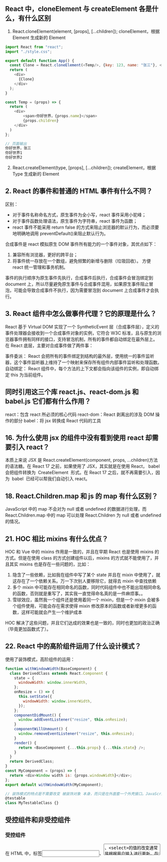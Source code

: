 ## React 中，cloneElement 与 createElement 各是什么，有什么区别

1. React.cloneElement(element, [props], [...children]);
   cloneElement，根据 Element 生成新的 Element

```js
import React from "react";
import "./style.css";

export default function App() {
  const Clone = React.cloneElement(<Temp/>, {key: 123, name: "张三"}, <div>你好世界1</div>, <div>你好世界2</div>)
  return (
    <div>
      {Clone}
    </div>
  );
}

const Temp = (props) => {
  return (
    <div>
        <span>你好世界，{props.name}</span>
        {props.children}
    </div>
  )
};

// 页面输出
你好世界，张三
你好世界1
你好世界2

```

2. React.createElement(type, [props], [...children]);
   createElement，根据 Type 生成新的 Element

## 2. React 的事件和普通的 HTML 事件有什么不同？

区别：

- 对于事件名称命名方式，原生事件为全小写，react 事件采用小驼峰；
- 对于事件函数处理语法，原生事件为字符串，react 事件为函数；
- react 事件不能采用 return false 的方式来阻止浏览器的默认行为，而必须要地明确地调用 preventDefault()来阻止默认行为。

合成事件是 react 模拟原生 DOM 事件所有能力的一个事件对象，其优点如下：

1. 兼容所有浏览器，更好的跨平台；
2. 将事件统一存放在一个数组，避免频繁的新增与删除（垃圾回收）。
   方便 react 统一管理和事务机制。

事件的执行顺序为原生事件先执行，合成事件后执行，合成事件会冒泡绑定到 document 上，所以尽量避免原生事件与合成事件混用，如果原生事件阻止冒泡，可能会导致合成事件不执行，因为需要冒泡到 document 上合成事件才会执行。

## 3. React 组件中怎么做事件代理？它的原理是什么？

React 基于 Virtual DOM 实现了一个 SyntheticEvent 层（合成事件层），定义的事件处理器会接收到一个合成事件对象的实例，它符合 W3C 标准，且与原生的浏览器事件拥有同样的接口，支持冒泡机制，所有的事件都自动绑定在最外层上。
在 React 底层，主要对合成事件做了两件事：

事件委派： React 会把所有的事件绑定到结构的最外层，使用统一的事件监听器，这个事件监听器上维持了一个映射来保存所有组件内部事件监听和处理函数。
自动绑定： React 组件中，每个方法的上下文都会指向该组件的实例，即自动绑定 this 为当前组件。

## 同时引用这三个库 react.js、react-dom.js 和 babel.js 它们都有什么作用？

react：包含 react 所必须的核心代码
react-dom：React 剥离出的涉及 DOM 操作的部分
babel：将 jsx 转换成 React 代码的工具

## 16. 为什么使用 jsx 的组件中没有看到使用 react 却需要引入 react？

本质上来说 JSX 是 React.createElement(component, props, ...children)方法的语法糖。在 React 17 之前，如果使用了 JSX，其实就是在使用 React， babel  会把组件转换为  CreateElement  形式。在 React 17 之后，就不再需要引入，因为  babel  已经可以帮我们自动引入 react。

## 18. React.Children.map 和 js 的 map 有什么区别？

JavaScript 中的 map 不会对为 null 或者 undefined 的数据进行处理，而 React.Children.map 中的 map 可以处理 React.Children 为 null 或者 undefined 的情况。

## 21. HOC 相比 mixins 有什么优点？

HOC 和 Vue 中的 mixins 作用是一致的，并且在早期 React 也是使用 mixins 的方式。但是在使用 class 的方式创建组件以后，mixins 的方式就不能使用了，并且其实 mixins 也是存在一些问题的，比如：

1. 隐含了一些依赖，比如我在组件中写了某个 state 并且在 mixin 中使用了，就这存在了一个依赖关系。万一下次别人要移除它，就得去 mixin 中查找依赖
2. 多个 mixin 中可能存在相同命名的函数，同时代码组件中也不能出现相同命名的函数，否则就是重写了，其实我一直觉得命名真的是一件麻烦事。。
3. 雪球效应，虽然我一个组件还是使用着同一个 mixin，但是一个 mixin 会被多个组件使用，可能会存在需求使得 mixin 修改原本的函数或者新增更多的函数，这样可能就会产生一个维护成本

HOC 解决了这些问题，并且它们达成的效果也是一致的，同时也更加的政治正确（毕竟更加函数式了）。

## 22. React 中的高阶组件运用了什么设计模式？

使用了装饰模式，高阶组件的运用：

```js
function withWindowWidth(BaseComponent) {
  class DerivedClass extends React.Component {
    state = {
      windowWidth: window.innerWidth,
    };
    onResize = () => {
      this.setState({
        windowWidth: window.innerWidth,
      });
    };
    componentDidMount() {
      window.addEventListener("resize", this.onResize);
    }
    componentWillUnmount() {
      window.removeEventListener("resize", this.onResize);
    }
    render() {
      return <BaseComponent {...this.props} {...this.state} />;
    }
  }
  return DerivedClass;
}
const MyComponent = (props) => {
  return <div>Window width is: {props.windowWidth}</div>;
};
export default withWindowWidth(MyComponent);

// 装饰模式的特点是不需要改变 被装饰对象 本身，而只是在外面套一个外壳接口。JavaScript 目前已经有了原生装饰器的提案，其用法如下：
@testable
class MyTestableClass {}
```

## 受控组件和非受控组件

### 受控组件

在 HTML 中，标签<input>、<textarea>、<select>的值的改变通常是根据用户输入进行更新。在 React 中，可变状态通常保存在组件的状态属性中，并且只能使用 setState() 更新，而呈现表单的 React 组件也控制着在后续用户输入时该表单中发生的情况，以这种**由 React 控制的输入表单元素而改变其值的方式，称为：“受控组件”。**

### 非受控组件

**表单数据由 DOM 本身处理。即不受 setState()的控制**，与传统的 HTML 表单输入相似，input 输入值即显示最新值（使用 ref 从 DOM 获取表单值）

### 对比

一次性检索（例如表单提交） yes yes
及时验证 no yes
有条件的禁用提交按钮 no yes
执行输入格式 no yes
一个数据的几个输入 no yes
动态输入 no yes

### 函数式编程

核心概念

1. 数据不可变（无副作用）： 它要求你所有的数据都是不可变的，这意味着如果你想修改一个对象，那你应该创建一个新的对象用来修改，而不是修改已有的对象。
2. 无状态： 主要是强调对于一个函数，不管你何时运行，它都应该像第一次运行一样，给定相同的输入，给出相同的输出，完全不依赖外部状态的变化。

好处：

1. 便于测试和优化：这个意义在实际项目开发中意义非常大，由于纯函数对于相同的输入永远会返回相同的结果，因此我们可以轻松断言函数的执行结果，同时也可以保证函数的优化不会影响其他代码的执行。
2. 可缓存性：因为相同的输入总是可以返回相同的输出，因此，我们可以提前缓存函数的执行结果。
3. 更少的 Bug：使用纯函数意味着你的函数中不存在指向不明的 this，不存在对全局变量的引用，不存在对参数的修改，这些共享状态往往是绝大多数 bug 的源头。

**函数式编程有两个最基本的运算：合成和柯里化**。

## useEffect 依赖为空数组与 componentDidMount 区别

在 render 执行之后，componentDidMount 会执行，如果在这个生命周期中再一次 setState ，会导致再次 render ，返回了新的值，**浏览器只会渲染第二次 render 返回的值，这样可以避免闪屏**。
但是 **useEffect 是在真实的 DOM 渲染之后才会去执行，这会造成两次 render ，有可能会闪屏**。
实际上 useLayoutEffect 会更接近 componentDidMount 的表现，它们都同步执行且会阻碍真实的 DOM 渲染的。

## React.memo useMemo

1. React.memo 是一个高阶组件，默认情况下会对 props 进行浅比较，如果相等不会重新渲染。多数情况下我们比较的都是引用类型，浅比较就会失效，所以我们可以传入第二个参数手动控制。
2. useMemo **返回的是一个缓存值，只有依赖发生变化时才会去重新执行作为第一个参数的函数，需要记住的是，useMemo 是在 render 阶段执行的**，所以不要在这个函数内部执行与渲染无关的操作，诸如副作用这类的操作属于 useEffect 的适用范畴。

## React.useCallback() 和 React.useMemo() 的区别

1. useCallback 可缓存函数，其实就是避免每次重新渲染后都去重新执行一个新的函数。
2. useMemo 可缓存值。

## React.forwardRef

React.forwardRef 会创建一个 React 组件，这个组件能够将其接受的 ref 属性转发到其组件树下的另一个组件中。这种技术并不常见，但在以下两种场景中特别有用：

- 转发 refs 到 DOM 组件
- 在高阶组件中转发 refs
  React.forwardRef 接受渲染函数作为参数。React 将使用 props 和 ref 作为参数来调用此函数。此函数应返回 React 节点

## react 性能优化

1. shouldComponentUpdate
2. PureComponent immmutable.js
3. react.memo useMemo
4. **避免使用内联对象**
   使用内联对象时，react 会在每次渲染时重新创建对此对象的引用，这会导致接收此对象的组件将其视为不同的对象,因此，该组件对于 prop 的浅层比较始终返回 false,导致组件一直重新渲染
5. **避免使用匿名函数**
   在每次渲染上都有不同的引用。这类似于上面描述的内联对象。为了保持对作为 prop 传递给 React 组件的函数的相同引用，您可以将其声明为类方法（如果您使用的是基于类的组件）或使用 useCallback 钩子来帮助您保持相同的引用（如果您使用功能组件）。
6. **使用新的 React.Lazy 和 React.Suspense 延迟加载不是立即需要的组件**
7. 调整 CSS 而不是强制组件加载和卸载
8. 我们可以使 React.Fragment 来避免创建不必要的元素。

### React 和原生事件的执行顺序是什么？可以混用吗？

React 的所有事件都通过 document 进行统一分发。当真实 Dom 触发事件后冒泡到 document 后才会对 React 事件进行处理。所以原生的事件会先执行，然后执行 React 合成事件，最后执行真正在 document 上挂载的事件 React 事件和原生事件最好不要混用。原生事件中如果执行了 stopPropagation 方法，则会导致其他 React 事件失效。因为所有元素的事件将无法冒泡到 document 上，导致所有的 React 事件都将无法被触发。。

### hoc 实现

#### 属性代理

函数返回一个我们自己定义的组件，然后在 render 中返回要包裹的组件，这样我们就可以代理所有传入的 props，并且决定如何渲染，实际上 ，这种方式生成的高阶组件就是原组件的父组件，上面的函数 visible 就是一个 HOC 属性代理的实现方式。

```js
function proxyHOC(WrappedComponent) {
  return class extends Component {
    render() {
      return <WrappedComponent {...this.props} />;
    }
  };
}
```

1.  对比原生组件增强的项：
2.  可操作所有传入的 props
3.  可操作组件的生命周期
4.  可操作组件的 static 方法
5.  获取 refs

#### 反向继承

返回一个组件，继承原组件，在 render 中调用原组件的 render。由于继承了原组件，能通过 this 访问到原组件的 生命周期、props、state、render 等，相比属性代理它能操作更多的属性。

```javascript
function inheritHOC(WrappedComponent) {
  return class extends WrappedComponent {
    render() {
      return super.render();
    }
  };
}
```

对比原生组件增强的项：可操作所有传入的 props 可操作组件的生命周期可操作组件的 static 方法获取 refs 可操作 state
